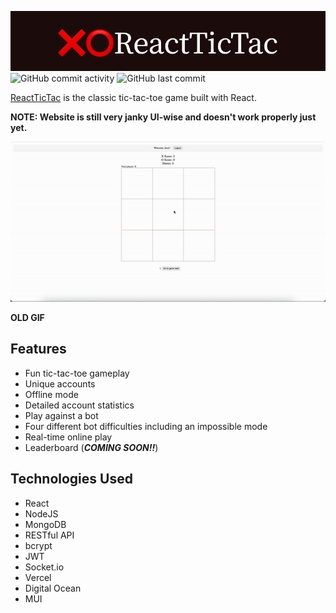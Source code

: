 ![ReactTicTac](./assets/❌⭕ReactTicTac.png)
![GitHub commit activity](https://img.shields.io/github/commit-activity/t/tylerc122/ReactTicTac)
![GitHub last commit](https://img.shields.io/github/last-commit/tylerc122/ReactTicTac)

[ReactTicTac](https://www.tictactyler.com/) is the classic tic-tac-toe game built with React.

**NOTE: Website is still very janky UI-wise and doesn't work properly just yet.**

![Demo](./assets/demo.gif)

**OLD GIF**

## Features

- Fun tic-tac-toe gameplay
- Unique accounts
- Offline mode
- Detailed account statistics
- Play against a bot
- Four different bot difficulties including an impossible mode
- Real-time online play
- Leaderboard (**_COMING SOON!!_**)

## Technologies Used

- React
- NodeJS
- MongoDB
- RESTful API
- bcrypt
- JWT
- Socket.io
- Vercel
- Digital Ocean
- MUI
